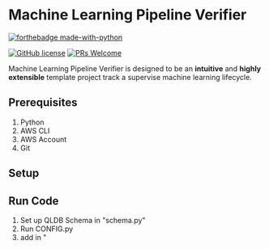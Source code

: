 # Machine Learning Pipeline Verifier 

[![forthebadge made-with-python](https://ForTheBadge.com/images/badges/made-with-python.svg)](https://www.python.org/)

[![GitHub license](https://img.shields.io/badge/License-MIT-brightgreen.svg?style=flat-square)](https://opensource.org/licenses/MIT)
[![PRs Welcome](https://img.shields.io/badge/PRs-welcome-brightgreen.svg?style=flat-square)](http://makeapullrequest.com)

Machine Learning Pipeline Verifier is designed to be an **intuitive** and **highly extensible** template project track a supervise machine learning lifecycle. 



## Prerequisites
1. Python
2. AWS CLI
3. AWS Account 
4. Git


## Setup

## Run Code 

1. Set up QLDB Schema in "schema.py"
2. Run CONFIG.py
3. add in "